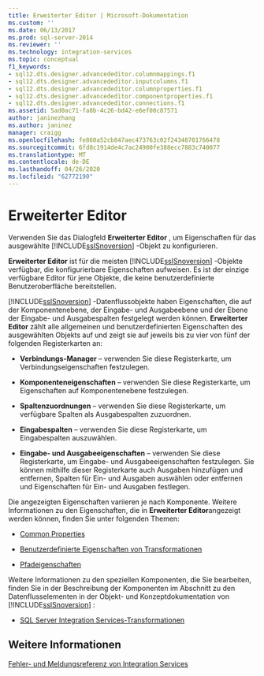 ```yaml
---
title: Erweiterter Editor | Microsoft-Dokumentation
ms.custom: ''
ms.date: 06/13/2017
ms.prod: sql-server-2014
ms.reviewer: ''
ms.technology: integration-services
ms.topic: conceptual
f1_keywords:
- sql12.dts.designer.advancededitor.columnmappings.f1
- sql12.dts.designer.advancededitor.inputcolumns.f1
- sql12.dts.designer.advancededitor.columnproperties.f1
- sql12.dts.designer.advancededitor.componentproperties.f1
- sql12.dts.designer.advancededitor.connections.f1
ms.assetid: 5ad0ac71-fa8b-4c26-bd42-e6ef00c87571
author: janinezhang
ms.author: janinez
manager: craigg
ms.openlocfilehash: fe860a52cb847aec473763c02f24348701766478
ms.sourcegitcommit: 6fd8c1914de4c7ac24900fe388ecc7883c740077
ms.translationtype: MT
ms.contentlocale: de-DE
ms.lasthandoff: 04/26/2020
ms.locfileid: "62772190"
---
```

# <a name="advanced-editor"></a>Erweiterter Editor
  Verwenden Sie das Dialogfeld **Erweiterter Editor** , um Eigenschaften für das ausgewählte [!INCLUDE[ssISnoversion](../includes/ssisnoversion-md.md)] -Objekt zu konfigurieren.  
  
 **Erweiterter Editor** ist für die meisten [!INCLUDE[ssISnoversion](../includes/ssisnoversion-md.md)] -Objekte verfügbar, die konfigurierbare Eigenschaften aufweisen. Es ist der einzige verfügbare Editor für jene Objekte, die keine benutzerdefinierte Benutzeroberfläche bereitstellen.  
  
 [!INCLUDE[ssISnoversion](../includes/ssisnoversion-md.md)] -Datenflussobjekte haben Eigenschaften, die auf der Komponentenebene, der Eingabe- und Ausgabeebene und der Ebene der Eingabe- und Ausgabespalten festgelegt werden können. **Erweiterter Editor** zählt alle allgemeinen und benutzerdefinierten Eigenschaften des ausgewählten Objekts auf und zeigt sie auf jeweils bis zu vier von fünf der folgenden Registerkarten an:  
  
-   **Verbindungs-Manager** – verwenden Sie diese Registerkarte, um Verbindungseigenschaften festzulegen.  
  
-   **Komponenteneigenschaften** – verwenden Sie diese Registerkarte, um Eigenschaften auf Komponentenebene festzulegen.  
  
-   **Spaltenzuordnungen** – verwenden Sie diese Registerkarte, um verfügbare Spalten als Ausgabespalten zuzuordnen.  
  
-   **Eingabespalten** – verwenden Sie diese Registerkarte, um Eingabespalten auszuwählen.  
  
-   **Eingabe- und Ausgabeeigenschaften** – verwenden Sie diese Registerkarte, um Eingabe- und Ausgabeeigenschaften festzulegen. Sie können mithilfe dieser Registerkarte auch Ausgaben hinzufügen und entfernen, Spalten für Ein- und Ausgaben auswählen oder entfernen und Eigenschaften für Ein- und Ausgaben festlegen.  
  
 Die angezeigten Eigenschaften variieren je nach Komponente. Weitere Informationen zu den Eigenschaften, die in **Erweiterter Editor**angezeigt werden können, finden Sie unter folgenden Themen:  
  
-   [Common Properties](../../2014/integration-services/common-properties.md)  
  
-   [Benutzerdefinierte Eigenschaften von Transformationen](data-flow/transformations/transformation-custom-properties.md)  
  
-   [Pfadeigenschaften](../../2014/integration-services/path-properties.md)  
  
 Weitere Informationen zu den speziellen Komponenten, die Sie bearbeiten, finden Sie in der Beschreibung der Komponenten im Abschnitt zu den Datenflusselementen in der Objekt- und Konzeptdokumentation von [!INCLUDE[ssISnoversion](../includes/ssisnoversion-md.md)] :  
  
-   [SQL Server Integration Services-Transformationen](data-flow/transformations/integration-services-transformations.md)  
  
## <a name="see-also"></a>Weitere Informationen  
 [Fehler- und Meldungsreferenz von Integration Services](../../2014/integration-services/integration-services-error-and-message-reference.md)  
  
  
